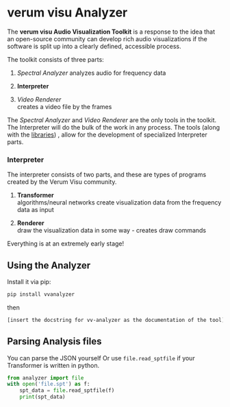 # verum visu Analyzer

<!-- TODO:
move all the top content to verum-visu-toolkit/verum-visu parent repo
with the tool repos (/vvanalyzer, /renderer) and /libs repo as submodules
in /verum-visu repo, also write more about the ideas of the project -
the repo will pretty much be the project home page (in the OSS community)
-->

The **verum visu Audio Visualization Toolkit** is a response to the idea
that an open-source community can develop rich audio visualizations if
the software is split up into a clearly defined, accessible process.

The toolkit consists of three parts:

1. *Spectral Analyzer*
    analyzes audio for frequency data

2. **Interpreter**

3. *Video Renderer*\
    creates a video file by the frames

The *Spectral Analyzer* and *Video Renderer* are the only tools in the
toolkit. The Interpreter will do the bulk of the work in any process.
The tools (along with the [libraries](todo)) , allow for the development
of specialized Interpreter parts.

### Interpreter
The interpreter consists of two parts, and these are types of programs
created by the Verum Visu community.

1. **Transformer**\
    algorithms/neural networks create visualization data from the
    frequency data as input

2. **Renderer**\
    draw the visualization data in some way - creates draw commands

Everything is at an extremely early stage!

## Using the Analyzer

Install it via pip:

```sh
pip install vvanalyzer
```

then

```sh
[insert the docstring for vv-analyzer as the documentation of the tool]
```

## Parsing Analysis files

You can parse the JSON yourself
Or use `file.read_sptfile` if your Transformer is written in python.

```py
from analyzer import file
with open('file.spt') as f:
    spt_data = file.read_sptfile(f)
    print(spt_data)
```